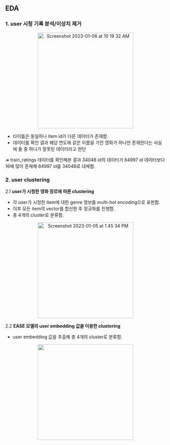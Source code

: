 ## EDA

### 1. user 시청 기록 분석/이상치 제거
<p align="center">
<img width="300" alt="Screenshot 2023-01-06 at 10 19 32 AM" src="https://user-images.githubusercontent.com/64139953/212221991-e4d682bf-f320-40b6-b3a9-9a28045ad647.png">  

- 타이틀은 동일하나 item id가 다른 데이터가 존재함.
- 데이터를 확인 결과 해당 연도에 같은 이름을 가진 영화가 하나만 존재한다는 사실에 둘 중 하나가 잘못된 데이터라고 판단

➜ train_ratings 데이터를 확인해본 결과 34048 id의 데이터가 64997 id 데이터보다 16배 많이 존재해 64997 id를 34048로 대체함.

### 2. user clustering
2.1 **user가 시청한 영화 장르에 따른 clustering**
  - 각 user가 시청한 item에 대한 genre 정보를 multi-hot encoding으로 표현함.
  - 이후 모든 item의 vector를 합산한 후 정규화를 진행함.
  - 총 4개의 cluster로 분류함.
<p align="center">
<img width="300" alt="Screenshot 2023-01-05 at 1 45 34 PM" src="https://user-images.githubusercontent.com/64139953/212223242-e0209aaf-4727-4ae1-93b4-0a42f2f040c8.png">

2.2 **EASE 모델의 user embedding 값을 이용한 clustering**
  - user embedding 값을 추출해 총 4개의 cluster로 분류함.
<p align="center">
<img width="300" src="https://user-images.githubusercontent.com/64139953/212223630-c2357206-6c8f-4351-a258-921c074ace1c.png">
